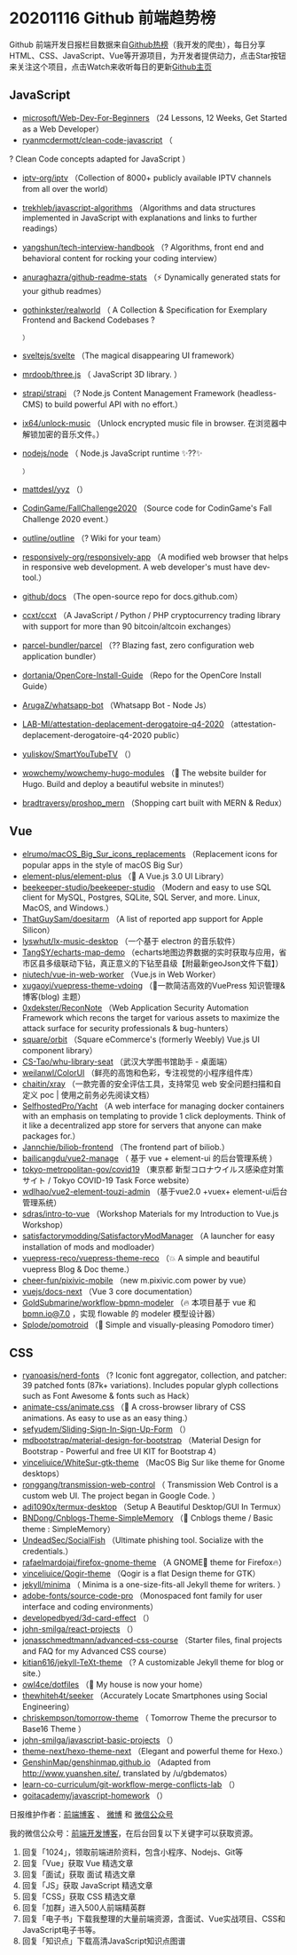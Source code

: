 # 20201116 Github 前端趋势榜

Github 前端开发日报栏目数据来自[Github热榜](https://github.qdkfweb.cn/)（我开发的爬虫），每日分享HTML、CSS、JavaScript、Vue等开源项目，为开发者提供动力，点击Star按钮来关注这个项目，点击Watch来收听每日的更新[Github主页](https://github.com/kujian/githubTrending)
## JavaScript

* [microsoft/Web-Dev-For-Beginners](https://github.com/microsoft/Web-Dev-For-Beginners) （24 Lessons, 12 Weeks, Get Started as a Web Developer）
* [ryanmcdermott/clean-code-javascript](https://github.com/ryanmcdermott/clean-code-javascript) （
        
? Clean Code concepts adapted for JavaScript
      ）
* [iptv-org/iptv](https://github.com/iptv-org/iptv) （Collection of 8000+ publicly available IPTV channels from all over the world）
* [trekhleb/javascript-algorithms](https://github.com/trekhleb/javascript-algorithms) （Algorithms and data structures implemented in JavaScript with explanations and links to further readings）
* [yangshun/tech-interview-handbook](https://github.com/yangshun/tech-interview-handbook) （? Algorithms, front end and behavioral content for rocking your coding interview）
* [anuraghazra/github-readme-stats](https://github.com/anuraghazra/github-readme-stats) （⚡ Dynamically generated stats for your github readmes）
* [gothinkster/realworld](https://github.com/gothinkster/realworld) （
        A Collection &amp; Specification for Exemplary Frontend and Backend Codebases ?

      ）
* [sveltejs/svelte](https://github.com/sveltejs/svelte) （The magical disappearing UI framework）
* [mrdoob/three.js](https://github.com/mrdoob/three.js) （
        JavaScript 3D library.
      ）
* [strapi/strapi](https://github.com/strapi/strapi) （? Node.js Content Management Framework (headless-CMS) to build powerful API with no effort.）
* [ix64/unlock-music](https://github.com/ix64/unlock-music) （Unlock encrypted music file in browser. 在浏览器中解锁加密的音乐文件。）
* [nodejs/node](https://github.com/nodejs/node) （
        Node.js JavaScript runtime ✨??✨

      ）
* [mattdesl/yyz](https://github.com/mattdesl/yyz) （）
* [CodinGame/FallChallenge2020](https://github.com/CodinGame/FallChallenge2020) （Source code for CodinGame's Fall Challenge 2020 event.）
* [outline/outline](https://github.com/outline/outline) （? Wiki for your team）
* [responsively-org/responsively-app](https://github.com/responsively-org/responsively-app) （A modified web browser that helps in responsive web development. A web developer's must have dev-tool.）
* [github/docs](https://github.com/github/docs) （The open-source repo for docs.github.com）
* [ccxt/ccxt](https://github.com/ccxt/ccxt) （A JavaScript / Python / PHP cryptocurrency trading library with support for more than 90 bitcoin/altcoin exchanges）
* [parcel-bundler/parcel](https://github.com/parcel-bundler/parcel) （?? Blazing fast, zero configuration web application bundler）
* [dortania/OpenCore-Install-Guide](https://github.com/dortania/OpenCore-Install-Guide) （Repo for the OpenCore Install Guide）
* [ArugaZ/whatsapp-bot](https://github.com/ArugaZ/whatsapp-bot) （Whatsapp Bot - Node Js）
* [LAB-MI/attestation-deplacement-derogatoire-q4-2020](https://github.com/LAB-MI/attestation-deplacement-derogatoire-q4-2020) （attestation-deplacement-derogatoire-q4-2020 public）
* [yuliskov/SmartYouTubeTV](https://github.com/yuliskov/SmartYouTubeTV) （）
* [wowchemy/wowchemy-hugo-modules](https://github.com/wowchemy/wowchemy-hugo-modules) （&#x1f4dd; The website builder for Hugo. Build and deploy a beautiful website in minutes!）
* [bradtraversy/proshop_mern](https://github.com/bradtraversy/proshop_mern) （Shopping cart built with MERN &amp; Redux）

## Vue

* [elrumo/macOS_Big_Sur_icons_replacements](https://github.com/elrumo/macOS_Big_Sur_icons_replacements) （Replacement icons for popular apps in the style of macOS Big Sur）
* [element-plus/element-plus](https://github.com/element-plus/element-plus) （&#x1f389; A Vue.js 3.0 UI Library）
* [beekeeper-studio/beekeeper-studio](https://github.com/beekeeper-studio/beekeeper-studio) （Modern and easy to use SQL client for MySQL, Postgres, SQLite, SQL Server, and more. Linux, MacOS, and Windows.）
* [ThatGuySam/doesitarm](https://github.com/ThatGuySam/doesitarm) （A list of reported app support for Apple Silicon）
* [lyswhut/lx-music-desktop](https://github.com/lyswhut/lx-music-desktop) （一个基于 electron 的音乐软件）
* [TangSY/echarts-map-demo](https://github.com/TangSY/echarts-map-demo) （echarts地图边界数据的实时获取与应用，省市区县多级联动下钻，真正意义的下钻至县级【附最新geoJson文件下载】）
* [niutech/vue-in-web-worker](https://github.com/niutech/vue-in-web-worker) （Vue.js in Web Worker）
* [xugaoyi/vuepress-theme-vdoing](https://github.com/xugaoyi/vuepress-theme-vdoing) （&#x1f680;一款简洁高效的VuePress 知识管理&amp;博客(blog) 主题）
* [0xdekster/ReconNote](https://github.com/0xdekster/ReconNote) （Web Application Security Automation Framework which recons the target for various assets to maximize the attack surface for security professionals &amp; bug-hunters）
* [square/orbit](https://github.com/square/orbit) （Square eCommerce's (formerly Weebly) Vue.js UI component library）
* [CS-Tao/whu-library-seat](https://github.com/CS-Tao/whu-library-seat) （武汉大学图书馆助手 - 桌面端）
* [weilanwl/ColorUI](https://github.com/weilanwl/ColorUI) （鲜亮的高饱和色彩，专注视觉的小程序组件库）
* [chaitin/xray](https://github.com/chaitin/xray) （一款完善的安全评估工具，支持常见 web 安全问题扫描和自定义 poc | 使用之前务必先阅读文档）
* [SelfhostedPro/Yacht](https://github.com/SelfhostedPro/Yacht) （A web interface for managing docker containers with an emphasis on templating to provide 1 click deployments. Think of it like a decentralized app store for servers that anyone can make packages for.）
* [Jannchie/biliob-frontend](https://github.com/Jannchie/biliob-frontend) （The frontend part of biliob.）
* [bailicangdu/vue2-manage](https://github.com/bailicangdu/vue2-manage) （
        基于 vue + element-ui 的后台管理系统
      ）
* [tokyo-metropolitan-gov/covid19](https://github.com/tokyo-metropolitan-gov/covid19) （東京都 新型コロナウイルス感染症対策サイト / Tokyo COVID-19 Task Force website）
* [wdlhao/vue2-element-touzi-admin](https://github.com/wdlhao/vue2-element-touzi-admin) （基于vue2.0 +vuex+ element-ui后台管理系统）
* [sdras/intro-to-vue](https://github.com/sdras/intro-to-vue) （Workshop Materials for my Introduction to Vue.js Workshop）
* [satisfactorymodding/SatisfactoryModManager](https://github.com/satisfactorymodding/SatisfactoryModManager) （A launcher for easy installation of mods and modloader）
* [vuepress-reco/vuepress-theme-reco](https://github.com/vuepress-reco/vuepress-theme-reco) （&#x1f4a5; A simple and beautiful vuepress Blog &amp; Doc theme.）
* [cheer-fun/pixivic-mobile](https://github.com/cheer-fun/pixivic-mobile) （new m.pixivic.com power by vue）
* [vuejs/docs-next](https://github.com/vuejs/docs-next) （Vue 3 core documentation）
* [GoldSubmarine/workflow-bpmn-modeler](https://github.com/GoldSubmarine/workflow-bpmn-modeler) （&#x1f525; 本项目基于 vue 和 bpmn.io@7.0 ，实现 flowable 的 modeler 模型设计器）
* [Splode/pomotroid](https://github.com/Splode/pomotroid) （&#x1f345; Simple and visually-pleasing Pomodoro timer）

## CSS

* [ryanoasis/nerd-fonts](https://github.com/ryanoasis/nerd-fonts) （? Iconic font aggregator, collection, and patcher: 39 patched fonts (87k+ variations). Includes popular glyph collections such as Font Awesome &amp; fonts such as Hack）
* [animate-css/animate.css](https://github.com/animate-css/animate.css) （&#x1f37f; A cross-browser library of CSS animations. As easy to use as an easy thing.）
* [sefyudem/Sliding-Sign-In-Sign-Up-Form](https://github.com/sefyudem/Sliding-Sign-In-Sign-Up-Form) （）
* [mdbootstrap/material-design-for-bootstrap](https://github.com/mdbootstrap/material-design-for-bootstrap) （Material Design for Bootstrap - Powerful and free UI KIT for Bootstrap 4）
* [vinceliuice/WhiteSur-gtk-theme](https://github.com/vinceliuice/WhiteSur-gtk-theme) （MacOS Big Sur like theme for Gnome desktops）
* [ronggang/transmission-web-control](https://github.com/ronggang/transmission-web-control) （
        Transmission Web Control is a custom web UI. The project began in Google Code.
      ）
* [adi1090x/termux-desktop](https://github.com/adi1090x/termux-desktop) （Setup A Beautiful Desktop/GUI In Termux）
* [BNDong/Cnblogs-Theme-SimpleMemory](https://github.com/BNDong/Cnblogs-Theme-SimpleMemory) （&#x1f36d; Cnblogs theme / Basic theme : SimpleMemory）
* [UndeadSec/SocialFish](https://github.com/UndeadSec/SocialFish) （Ultimate phishing tool. Socialize with the credentials.）
* [rafaelmardojai/firefox-gnome-theme](https://github.com/rafaelmardojai/firefox-gnome-theme) （A GNOME&#x1f463; theme for Firefox&#x1f525;）
* [vinceliuice/Qogir-theme](https://github.com/vinceliuice/Qogir-theme) （Qogir is a flat Design theme for GTK）
* [jekyll/minima](https://github.com/jekyll/minima) （
        Minima is a one-size-fits-all Jekyll theme for writers.
      ）
* [adobe-fonts/source-code-pro](https://github.com/adobe-fonts/source-code-pro) （Monospaced font family for user interface and coding environments）
* [developedbyed/3d-card-effect](https://github.com/developedbyed/3d-card-effect) （）
* [john-smilga/react-projects](https://github.com/john-smilga/react-projects) （）
* [jonasschmedtmann/advanced-css-course](https://github.com/jonasschmedtmann/advanced-css-course) （Starter files, final projects and FAQ for my Advanced CSS course）
* [kitian616/jekyll-TeXt-theme](https://github.com/kitian616/jekyll-TeXt-theme) （? A customizable Jekyll theme for blog or site.）
* [owl4ce/dotfiles](https://github.com/owl4ce/dotfiles) （&#x1f3e1; My house is now your home）
* [thewhiteh4t/seeker](https://github.com/thewhiteh4t/seeker) （Accurately Locate Smartphones using Social Engineering）
* [chriskempson/tomorrow-theme](https://github.com/chriskempson/tomorrow-theme) （
        Tomorrow Theme the precursor to Base16 Theme
      ）
* [john-smilga/javascript-basic-projects](https://github.com/john-smilga/javascript-basic-projects) （）
* [theme-next/hexo-theme-next](https://github.com/theme-next/hexo-theme-next) （Elegant and powerful theme for Hexo.）
* [GenshinMap/genshinmap.github.io](https://github.com/GenshinMap/genshinmap.github.io) （Adapted from http://www.yuanshen.site/, translated by /u/gbdematos）
* [learn-co-curriculum/git-workflow-merge-conflicts-lab](https://github.com/learn-co-curriculum/git-workflow-merge-conflicts-lab) （）
* [goitacademy/javascript-homework](https://github.com/goitacademy/javascript-homework) （）


日报维护作者：[前端博客](https://qdkfweb.cn/) 、 [微博](https://qdkfweb.cn/go/weibo) 和 [微信公众号](https://open.weixin.qq.com/qr/code?username=caibaojian_com)

我的微信公众号：[前端开发博客](https://open.weixin.qq.com/qr/code?username=caibaojian_com)，在后台回复以下关键字可以获取资源。

1. 回复「1024」，领取前端进阶资料，包含小程序、Nodejs、Git等
2. 回复「Vue」获取 Vue 精选文章
3. 回复「面试」获取 面试 精选文章
4. 回复「JS」获取 JavaScript 精选文章
5. 回复「CSS」获取 CSS 精选文章
6. 回复「加群」进入500人前端精英群
7. 回复「电子书」下载我整理的大量前端资源，含面试、Vue实战项目、CSS和JavaScript电子书等。
8. 回复「知识点」下载高清JavaScript知识点图谱